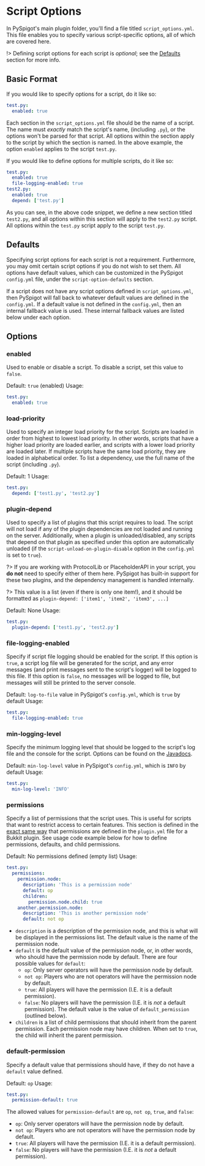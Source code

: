# Script Options

In PySpigot's main plugin folder, you'll find a file titled `script_options.yml`. This file enables you to specify various script-specific options, all of which are covered here.

!> Defining script options for each script is *optional*; see the [Defaults](#defaults) section for more info.

## Basic Format

If you would like to specify options for a script, do it like so:

``` yaml
test.py:
  enabled: true
```

Each section in the `script_options.yml` file should be the name of a script. The name must *exactly* match the script's name, (including `.py`), or the options won't be parsed for that script. All options within the section apply to the script by which the section is named. In the above example, the option `enabled` applies to the script `test.py`.

If you would like to define options for multiple scripts, do it like so:

``` yaml
test.py:
  enabled: true
  file-logging-enabled: true
test2.py:
  enabled: true
  depend: ['test.py']
```

As you can see, in the above code snippet, we define a new section titled `test2.py`, and all options within this section will apply to the `test2.py` script. All options within the `test.py` script apply to the script `test.py`.

## Defaults

Specifying script options for each script is not a requirement. Furthermore, you may omit certain script options if you do not wish to set them. All options have default values, which can be customized in the PySpigot `config.yml` file, under the `script-option-defaults` section.

If a script does not have any script options defined in `script_options.yml`, then PySpigot will fall back to whatever default values are defined in the `config.yml`. If a default value is not defined in the `config.yml`, then an internal fallback value is used. These internal fallback values are listed below under each option.

## Options

### enabled

Used to enable or disable a script. To disable a script, set this value to `false`.

Default: `true` (enabled)
Usage:
``` yaml
test.py:
  enabled: true
```

### load-priority

Used to specify an integer load priority for the script. Scripts are loaded in order from highest to lowest load priority. In other words, scripts that have a higher load priority are loaded earlier, and scripts with a lower load priority are loaded later. If multiple scripts have the same load priority, they are loaded in alphabetical order. To list a dependency, use the full name of the script (including `.py`).

Default: 1
Usage:
``` yaml
test.py:
  depend: ['test1.py', 'test2.py']
```

### plugin-depend

Used to specify a list of plugins that this script requires to load. The script will not load if any of the plugin dependencies are not loaded and running on the server. Additionally, when a plugin is unloaded/disabled, any scripts that depend on that plugin as specified under this option are automatically unloaded (if the `script-unload-on-plugin-disable` option in the `config.yml` is set to `true`).

?> If you are working with ProtocolLib or PlaceholderAPI in your script, you **do not** need to specify either of them here. PySpigot has built-in support for these two plugins, and the dependency management is handled internally.

?> This value is a list (even if there is only one item!), and it should be formatted as `plugin-depend: ['item1', 'item2', 'item3', ...]`

Default: None
Usage:
``` yaml
test.py:
  plugin-depend: ['test1.py', 'test2.py']
```

### file-logging-enabled

Specify if script file logging should be enabled for the script. If this option is `true`, a script log file will be generated for the script, and any error messages (and print messages sent to the script's logger) will be logged to this file. If this option is `false`, no messages will be logged to file, but messages will still be printed to the server console.

Default: `log-to-file` value in PySpigot's `config.yml`, which is `true` by default
Usage:
``` yaml
test.py:
  file-logging-enabled: true
```

### min-logging-level

Specify the minimum logging level that should be logged to the script's log file and the console for the script. Options can be found on the [Javadocs](https://docs.oracle.com/javase/8/docs/api/java/util/logging/Level.html).

Default: `min-log-level` value in PySpigot's `config.yml`, which is `INFO` by default
Usage:
``` yaml
test.py:
  min-log-level: 'INFO'
```

### permissions

Specify a list of permissions that the script uses. This is useful for scripts that want to restrict access to certain features. This section is defined in the [exact same way](https://docs.papermc.io/paper/dev/plugin-yml#permissions) that permissions are defined in the `plugin.yml` file for a Bukkit plugin. See usage code example below for how to define permissions, defaults, and child permissions.

Default: No permissions defined (empty list)
Usage:
```yaml
test.py:
  permissions:
    permission.node:
      description: 'This is a permission node'
      default: op
      children:
        permission.node.child: true
    another.permission.node:
      description: 'This is another permission node'
      default: not op
```

- `description` is a description of the permission node, and this is what will be displayed in the permissions list. The default value is the name of the permission node.
- `default` is the default value of the permission node, or, in other words, who should have the permission node by default. There are four possible values for `default`: 
  - `op`: Only server operators will have the permission node by default.
  - `not op`: Players who are not operators will have the permission node by default.
  - `true`: All players will have the permission (I.E. it is a default permission).
  - `false`: No players will have the permission (I.E. it is *not* a default permission). The default value is the value of `default_permission` (outlined below).
- `children` is a list of child permissions that should inherit from the parent permission. Each permission node may have children. When set to `true`, the child will inherit the parent permission.

### default-permission

Specify a default value that permissions should have, if they do not have a `default` value defined.

Default: `op`
Usage:
```yaml
test.py:
  permission-default: true
```

The allowed values for `permission-default` are `op`, `not op`, `true`, and `false`:

- `op`: Only server operators will have the permission node by default.
- `not op`: Players who are not operators will have the permission node by default.
- `true`: All players will have the permission (I.E. it is a default permission).
- `false`: No players will have the permission (I.E. it is *not* a default permission). 